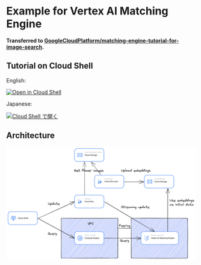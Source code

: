 # Example for Vertex AI Matching Engine

**Transferred to [GoogleCloudPlatform/matching-engine-tutorial-for-image-search](https://github.com/GoogleCloudPlatform/matching-engine-tutorial-for-image-search).**

## Tutorial on Cloud Shell

English:

[![Open in Cloud Shell](https://gstatic.com/cloudssh/images/open-btn.svg)](https://shell.cloud.google.com/cloudshell/editor?cloudshell_git_repo=https%3A%2F%2Fgithub.com%2Fnownabe%2Fgoogle-cloud-examples&cloudshell_git_branch=main&cloudshell_workspace=python%2Fvertexai-matching-engine&cloudshell_tutorial=TUTORIAL.md)

Japanese:

[![Cloud Shell で開く](https://gstatic.com/cloudssh/images/open-btn.svg)](https://shell.cloud.google.com/cloudshell/editor?cloudshell_git_repo=https%3A%2F%2Fgithub.com%2Fnownabe%2Fgoogle-cloud-examples&cloudshell_git_branch=main&cloudshell_workspace=python%2Fvertexai-matching-engine&cloudshell_tutorial=TUTORIAL.ja.md)

## Architecture

![Architecture](architecture.png)
